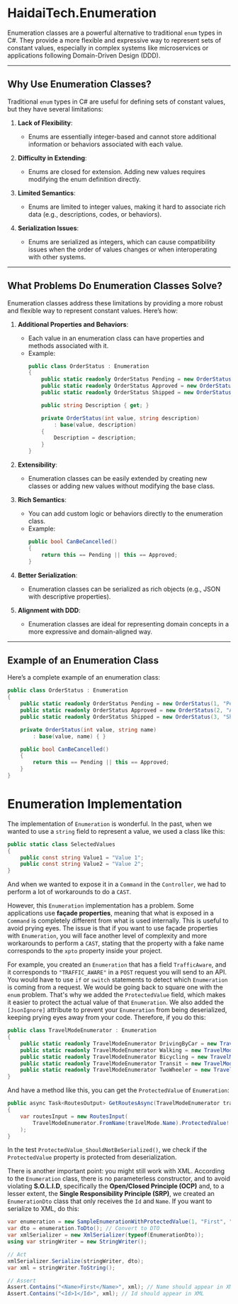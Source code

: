# HaidaiTech.Enumeration

Enumeration classes are a powerful alternative to traditional `enum` types in C#. They provide a more flexible and expressive way to represent sets of constant values, especially in complex systems like microservices or applications following Domain-Driven Design (DDD).

---

## **Why Use Enumeration Classes?**

Traditional `enum` types in C# are useful for defining sets of constant values, but they have several limitations:

1. **Lack of Flexibility**:
   - Enums are essentially integer-based and cannot store additional information or behaviors associated with each value.

2. **Difficulty in Extending**:
   - Enums are closed for extension. Adding new values requires modifying the enum definition directly.

3. **Limited Semantics**:
   - Enums are limited to integer values, making it hard to associate rich data (e.g., descriptions, codes, or behaviors).

4. **Serialization Issues**:
   - Enums are serialized as integers, which can cause compatibility issues when the order of values changes or when interoperating with other systems.

---

## **What Problems Do Enumeration Classes Solve?**

Enumeration classes address these limitations by providing a more robust and flexible way to represent constant values. Here’s how:

1. **Additional Properties and Behaviors**:
   - Each value in an enumeration class can have properties and methods associated with it.
   - Example:
     ```csharp
     public class OrderStatus : Enumeration
     {
         public static readonly OrderStatus Pending = new OrderStatus(1, "Pending");
         public static readonly OrderStatus Approved = new OrderStatus(2, "Approved");
         public static readonly OrderStatus Shipped = new OrderStatus(3, "Shipped");

         public string Description { get; }

         private OrderStatus(int value, string description)
             : base(value, description)
         {
             Description = description;
         }
     }
     ```

2. **Extensibility**:
   - Enumeration classes can be easily extended by creating new classes or adding new values without modifying the base class.

3. **Rich Semantics**:
   - You can add custom logic or behaviors directly to the enumeration class.
   - Example:
     ```csharp
     public bool CanBeCancelled()
     {
         return this == Pending || this == Approved;
     }
     ```

4. **Better Serialization**:
   - Enumeration classes can be serialized as rich objects (e.g., JSON with descriptive properties).

5. **Alignment with DDD**:
   - Enumeration classes are ideal for representing domain concepts in a more expressive and domain-aligned way.

---

## **Example of an Enumeration Class**

Here’s a complete example of an enumeration class:

```csharp
public class OrderStatus : Enumeration
{
    public static readonly OrderStatus Pending = new OrderStatus(1, "Pending");
    public static readonly OrderStatus Approved = new OrderStatus(2, "Approved");
    public static readonly OrderStatus Shipped = new OrderStatus(3, "Shipped");

    private OrderStatus(int value, string name)
        : base(value, name) { }

    public bool CanBeCancelled()
    {
        return this == Pending || this == Approved;
    }
}
```

# Enumeration Implementation

The implementation of `Enumeration` is wonderful. In the past, when we wanted to use a `string` field to represent a value, we used a class like this:

```csharp
public static class SelectedValues
{
    public const string Value1 = "Value 1";
    public const string Value2 = "Value 2";
}
```

And when we wanted to expose it in a `Command` in the `Controller`, we had to perform a lot of workarounds to do a `CAST`.

However, this `Enumeration` implementation has a problem. Some applications use **façade properties**, meaning that what is exposed in a `Command` is completely different from what is used internally. This is useful to avoid prying eyes. The issue is that if you want to use façade properties with `Enumeration`, you will face another level of complexity and more workarounds to perform a `CAST`, stating that the property with a fake name corresponds to the `xpto` property inside your project.

For example, you created an `Enumeration` that has a field `TrafficAware`, and it corresponds to `"TRAFFIC_AWARE"` in a `POST` request you will send to an API. You would have to use `if` or `switch` statements to detect which `Enumeration` is coming from a request. We would be going back to square one with the `enum` problem. That's why we added the `ProtectedValue` field, which makes it easier to protect the actual value of that `Enumeration`. We also added the `[JsonIgnore]` attribute to prevent your `Enumeration` from being deserialized, keeping prying eyes away from your code. Therefore, if you do this:

```csharp
public class TravelModeEnumerator : Enumeration
{
    public static readonly TravelModeEnumerator DrivingByCar = new TravelModeEnumerator(1, nameof(DrivingByCar), "DRIVE");
    public static readonly TravelModeEnumerator Walking = new TravelModeEnumerator(2, nameof(Walking), "WALK");
    public static readonly TravelModeEnumerator Bicycling = new TravelModeEnumerator(3, nameof(Bicycling), "BICYCLE");
    public static readonly TravelModeEnumerator Transit = new TravelModeEnumerator(4, nameof(Transit), "TRANSIT");
    public static readonly TravelModeEnumerator TwoWheeler = new TravelModeEnumerator(5, nameof(TwoWheeler), "TWO_WHEELER");
}
```

And have a method like this, you can get the `ProtectedValue` of `Enumeration`:

```csharp
public async Task<RoutesOutput> GetRoutesAsync(TravelModeEnumerator travelMode)
{
    var routesInput = new RoutesInput(
        TravelModeEnumerator.FromName(travelMode.Name).ProtectedValue!
    );
}
```

In the test `ProtectedValue_ShouldNotBeSerialized()`, we check if the `ProtectedValue` property is protected from deserialization.

There is another important point: you might still work with XML. According to the `Enumeration` class, there is no parameterless constructor, and to avoid violating **S.O.L.I.D**, specifically the **Open/Closed Principle (OCP)** and, to a lesser extent, the **Single Responsibility Principle (SRP)**, we created an `EnumerationDto` class that only receives the `Id` and `Name`. If you want to serialize to XML, do this:

```csharp
var enumeration = new SampleEnumerationWithProtectedValue(1, "First", "ProtectedValueOfFirst");
var dto = enumeration.ToDto(); // Convert to DTO
var xmlSerializer = new XmlSerializer(typeof(EnumerationDto));
using var stringWriter = new StringWriter();

// Act
xmlSerializer.Serialize(stringWriter, dto);
var xml = stringWriter.ToString();

// Assert
Assert.Contains("<Name>First</Name>", xml); // Name should appear in XML
Assert.Contains("<Id>1</Id>", xml); // Id should appear in XML
```